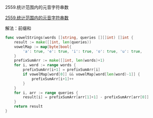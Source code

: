 2559.统计范围内的元音字符串数

[2559.统计范围内的元音字符串数](https://leetcode.cn/problems/count-vowel-strings-in-ranges/)



解法：前缀和



```go
func vowelStrings(words []string, queries [][]int) []int {
	result := make([]int, len(queries))
	vowelMap := map[byte]bool{
		'a': true, 'e': true, 'i': true, 'o': true, 'u': true,
	}
	prefixSumArr := make([]int, len(words)+1)
	for i, word := range words {
		prefixSumArr[i+1] = prefixSumArr[i]
		if vowelMap[word[0]] && vowelMap[word[len(word)-1]] {
			prefixSumArr[i+1]++
		}
	}
	for i, arr := range queries {
		result[i] = prefixSumArr[arr[1]+1] - prefixSumArr[arr[0]]
	}
	return result
}
```
